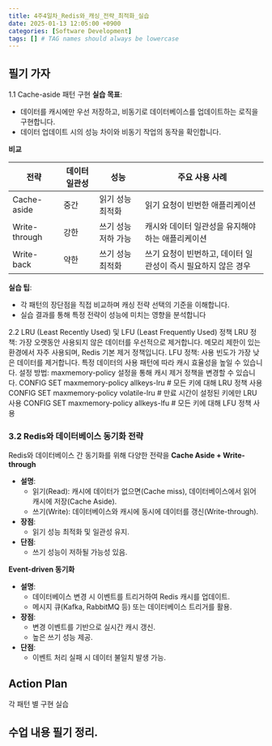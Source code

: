 ```yaml
---
title: 4주4일차_Redis와_캐싱_전략_최적화_실습
date: 2025-01-13 12:05:00 +0900
categories: [Software Development]
tags: [] # TAG names should always be lowercase
---
```


## 필기 가자
1.1 Cache-aside 패턴 구현
**실습 목표**:

- 데이터를 캐시에만 우선 저장하고, 비동기로 데이터베이스를 업데이트하는 로직을 구현합니다.
- 데이터 업데이트 시의 성능 차이와 비동기 작업의 동작을 확인합니다.

**비교** 

| 전략 | 데이터 일관성 | 성능 | 주요 사용 사례 |
| --- | --- | --- | --- |
| Cache-aside | 중간 | 읽기 성능 최적화 | 읽기 요청이 빈번한 애플리케이션 |
| Write-through | 강한 | 쓰기 성능 저하 가능 | 캐시와 데이터 일관성을 유지해야 하는 애플리케이션 |
| Write-back | 약한 | 쓰기 성능 최적화 | 쓰기 요청이 빈번하고, 데이터 일관성이 즉시 필요하지 않은 경우 |

**실습 팁**:

- 각 패턴의 장단점을 직접 비교하며 캐싱 전략 선택의 기준을 이해합니다.
- 실습 결과를 통해 특정 전략이 성능에 미치는 영향을 분석합니다

2.2 LRU (Least Recently Used) 및 LFU (Least Frequently Used) 정책
LRU 정책:
가장 오랫동안 사용되지 않은 데이터를 우선적으로 제거합니다.
메모리 제한이 있는 환경에서 자주 사용되며, Redis 기본 제거 정책입니다.
LFU 정책:
사용 빈도가 가장 낮은 데이터를 제거합니다.
특정 데이터의 사용 패턴에 따라 캐시 효율성을 높일 수 있습니다.
설정 방법:
maxmemory-policy 설정을 통해 캐시 제거 정책을 변경할 수 있습니다.
CONFIG SET maxmemory-policy allkeys-lru     # 모든 키에 대해 LRU 정책 사용
CONFIG SET maxmemory-policy volatile-lru    # 만료 시간이 설정된 키에만 LRU 사용
CONFIG SET maxmemory-policy allkeys-lfu     # 모든 키에 대해 LFU 정책 사용

### **3.2 Redis와 데이터베이스 동기화 전략**

Redis와 데이터베이스 간 동기화를 위해 다양한 전략을
**Cache Aside + Write-through**

- **설명**:
    - 읽기(Read): 캐시에 데이터가 없으면(Cache miss), 데이터베이스에서 읽어 캐시에 저장(Cache Aside).
    - 쓰기(Write): 데이터베이스와 캐시에 동시에 데이터를 갱신(Write-through).
- **장점**:
    - 읽기 성능 최적화 및 일관성 유지.
- **단점**:
    - 쓰기 성능이 저하될 가능성 있음.

**Event-driven 동기화**

- **설명**:
    - 데이터베이스 변경 시 이벤트를 트리거하여 Redis 캐시를 업데이트.
    - 메시지 큐(Kafka, RabbitMQ 등) 또는 데이터베이스 트리거를 활용.
- **장점**:
    - 변경 이벤트를 기반으로 실시간 캐시 갱신.
    - 높은 쓰기 성능 제공.
- **단점**:
    - 이벤트 처리 실패 시 데이터 불일치 발생 가능.

## Action Plan
각 패턴 별 구현 실습

## 수업 내용 필기 정리.
